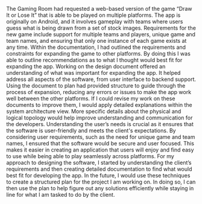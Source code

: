 
The Gaming Room had requested a web-based version of the game “Draw It or Lose It” that is able to be played on multiple platforms. The app is originally on Android, and it involves gameplay with teams where users guess what is being drawn from a set of stock images. Requirements for the new game include support for multiple teams and players, unique game and team names, and ensuring that only one instance of each game exists at any time.
Within the documentation, I had outlined the requirements and constraints for expanding the game to other platforms. By doing this I was able to outline recommendations as to what I thought would best fit for expanding the app. 
Working on the design document offered an understanding of what was important for expanding the app. It helped address all aspects of the software, from user interface to backend support. Using the document to plan had provided structure to guide through the process of expansion, reducing any errors or issues to make the app work well between the other platforms.
If I could revise my work on these documents to improve them, I would apply detailed explanations within the system architecture view. More specific details about the physical and logical topology would help improve understanding and communication for the developers. 
Understanding the user’s needs is crucial as it ensures that the software is user-friendly and meets the client's expectations. By considering user requirements, such as the need for unique game and team names, I ensured that the software would be secure and user focused. This makes it easier in creating an application that users will enjoy and find easy to use while being able to play seamlessly across platforms.
For my approach to designing the software, I started by understanding the client’s requirements and then creating detailed documentation to find what would best fit for developing the app. In the future, I would use these techniques to create a structured plan for the project I am working on. In doing so, I can then use the plan to help figure out any solutions efficiently while staying in line for what I am tasked to do by the client. 
